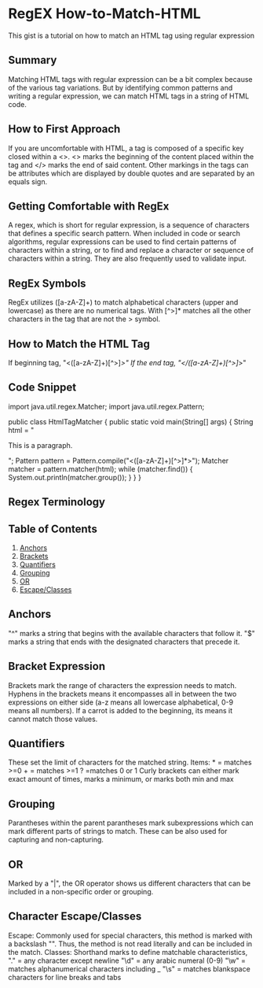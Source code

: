 # RegEX How-to-Match-HTML

This gist is a tutorial on how to match an HTML tag using regular expression

## Summary
Matching HTML tags with regular expression can be a bit complex because of the various tag variations. But by identifying common patterns and writing a regular expression, we can match HTML tags in a string of HTML code.

## How to First Approach
If you are uncomfortable with HTML, a tag is composed of a specific key closed within a <>. <> marks the beginning of the content placed within the tag and </> marks the end of said content. Other markings in the tags can be attributes which are displayed by double quotes and are separated by an equals sign.

## Getting Comfortable with RegEx
A regex, which is short for regular expression, is a sequence of characters that defines a specific search pattern. When included in code or search algorithms, regular expressions can be used to find certain patterns of characters within a string, or to find and replace a character or sequence of characters within a string. They are also frequently used to validate input.

## RegEx Symbols
RegEx utilizes ([a-zA-Z]+) to match alphabetical characters (upper and lowercase) as there are no numerical tags. With [^>]* matches all the other characters in the tag that are not the > symbol. 

## How to Match the HTML Tag 
If beginning tag, "<([a-zA-Z]+)[^>]*>"
If the end tag,   "</([a-zA-Z]+)[^>]*>"

## Code Snippet
import java.util.regex.Matcher;
import java.util.regex.Pattern;

public class HtmlTagMatcher {
    public static void main(String[] args) {
        String html = "<html><head><title>Example</title></head><body><p>This is a paragraph.</p></body></html>";
        Pattern pattern = Pattern.compile("<([a-zA-Z]+)[^>]*>");
        Matcher matcher = pattern.matcher(html);
        while (matcher.find()) {
            System.out.println(matcher.group());
        }
    }
}

## Regex Terminology

## Table of Contents
1. [Anchors](#anchors)
2. [Brackets](#bracket-expression)
3. [Quantifiers](#quantifiers)
4. [Grouping](#grouping)
5. [OR](#or)
6. [Escape/Classes](#character-escape/classes)
    
## Anchors
"^" marks a string that begins with the available characters that follow it. "$" marks a string that ends with the designated characters that precede it.

## Bracket Expression
Brackets mark the range of characters the expression needs to match. Hyphens in the brackets means it encompasses all in between the two expressions on either side (a-z means all lowercase alphabetical, 0-9 means all numbers). If a carrot is added to the beginning, its means it cannot match those values.

## Quantifiers
These set the limit of characters for the matched string. 
Items:
    * = matches >=0
    + = matches >=1
    ? =matches 0 or 1
Curly brackets can either mark exact amount of times, marks a minimum, or marks both min and max

## Grouping 
Parantheses within the parent parantheses mark subexpressions which can mark different parts of strings to match. These can be also used for capturing and non-capturing.

## OR
Marked by a "|", the OR operator shows us different characters that can be included in a non-specific order or grouping.

## Character Escape/Classes
Escape:
    Commonly used for special characters, this method is marked with a backslash "\". Thus, the method is not read literally and can be included in the match.
Classes:
    Shorthand marks to define matchable characteristics,
        "." = any character except newline
        "\d" = any arabic numeral (0-9)
        "\w" = matches alphanumerical characters including _
        "\s" = matches blankspace characters for line breaks and tabs
